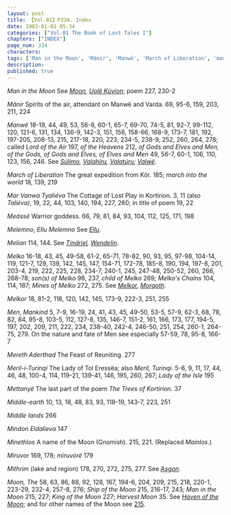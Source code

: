 ```yaml
---
layout: post
title: 【Vol.01】P334. Index
date: 1983-01-01 05:34
categories: ["Vol.01 The Book of Lost Tales I"]
chapters: ["INDEX"]
page_num: 334
characters: 
tags: ['Man in the Moon', 'Mánir', 'Manwë', 'March of Liberation', 'march into the world', 'Mar Vanwa Tyaliéva', 'Taliéva', 'Meássë', 'Melemno', 'Ellu Melemno', 'Melian', 'Melko', 'son(s) of Melko', 'child of Melko', 'Melko’s Chains', 'Mines of Melko', 'Melkor', 'Men', 'Mankind', 'Mereth Aderthad', 'Meril-i-Turinqi', 'Meril, Turinqi', 'Lady of the Isle', 'Mettanyë', 'The Trees of Kortirion', 'Middle-earth', 'Middle lands', 'Mindon Eldalieva', 'Minethlos', 'Miruvor', 'miruvórë', 'Mithrim', 'Moon, The', 'Moon', 'Ship of the Moon', 'Man in the Moon', 'King of the Moon', 'Harvest Moon']
description: 
published: true
---
```


<I>Man in the Moon</I> See <I>[Moon]({{site.baseurl}}/tags#Moon,%20The), [Uolë Kúvion]({{site.baseurl}}/tags#Uolë%20Kúvion)</I>; poem 227, 230-2

<I>Mánir</I> Spirits of the air, attendant on Manwë and Varda. 69, 95-6, 159, 203, 211, 224

<I>Manwë</I> 18-19, 44, 49, 53, 56-8, 60-1, 65-7, 69-70, 74-5, 81, 92-7, 99-112, 120, 121-6, 131, 134, 136-9, 142-3, 151, 156, 158-66, 168-9, 173-7, 181, 192, 197-205, 208-13, 215, 217-18, 220, 223, 234-5, 238-9, 252, 260, 264, 278; called <I>Lord of the Air</I> 197, <I>of the Heavens</I> 212, <I>of Gods and Elves and Men, of the Gods, of Gods and Elves, of Elves and Men</I> 49, 56-7, 60-1, 106, 110, 123, 156, 246. See <I>[Súlimo]({{site.baseurl}}/tags#Súlimo), [Valahíru]({{site.baseurl}}/tags#Valahíru), [Valatúru]({{site.baseurl}}/tags#Valatúru); [Valwë]({{site.baseurl}}/tags#Valwë)</I>.

<I>March of Liberation</I> The great expedition from Kôr. 185; <I>march into the world</I> 18, 139, 219

<I>Mar Vanwa Tyaliéva</I> The Cottage of Lost Play in Kortirion. 3, 11 (also <I>Taliéva)</I>, 19, 22, 44, 103, 140, 194, 227, 260; in title of poem 19, 22

<I>Meássë</I> Warrior goddess. 66, 79, 81, 84, 93, 104, 112, 125, 171, 198

<I>Melemno</I>, <I>Ellu Melemno</I> See <I>[Ellu]({{site.baseurl}}/tags#Ellu)</I>.

<I>Melian</I> 114, 144. See <I>[Tindriel]({{site.baseurl}}/tags#Tindriel), [Wendelin]({{site.baseurl}}/tags#Wendelin)</I>.

<I>Melko</I> 16-18, 43, 45, 49-58, 61-2, 65-71, 78-82, 90, 93, 95, 97-98, 104-14, 119, 121-7, 129, 139, 142, 145, 147, 154-71, 172-78, 185-8, 190, 194, 197-8, 201, 203-4, 219, 222, 225, 228, 234-7, 240-1, 245, 247-48, 250-52, 260, 266, 268-78; <I>son(s) of Melko</I> 98, 237, <I>child of Melko</I> 269; <I>Melko's Chains</I> 104, 114, 187; <I>Mines of Melko</I> 272, 275. See <I>[Melkor]({{site.baseurl}}/tags#Melkor), [Morgoth]({{site.baseurl}}/tags#Morgoth)</I>.

<I>Melkor</I> 18, 81-2, 118, 120, 142, 145, 173-9, 222-3, 251, 255

<I>Men</I>, <I>Mankind</I> 5, 7-9, 16-19, 24, 41, 43, 45, 49-50, 53-5, 57-9, 62-3, 68, 78, 82, 84, 95-8, 103-5, 112, 127-8, 135, 146-7, 151-2, 161, 166, 173, 177, 194-5, 197, 202, 209, 211, 222, 234, 238-40, 242-4, 246-50, 251, 254, 260-1, 264-75, 279. On the nature and fate of Men see especially 57-59, 78, 95-8, 166-7

<I>Mereth Aderthad</I> The Feast of Reuniting. 277

<I>Meril-i-Turinqi</I> The Lady of Tol Eressëa; also <I>Meril, Turinqi</I>. 5-6, 9, 11, 17, 44, 46, 48, 100-4, 114, 119-21, 139-41, 146, 195, 260, 267; <I>Lady of the Isle</I> 195

<I>Mettanyë</I> The last part of the poem <I>The Trees of Kortirion</I>. 37

<I>Middle-earth</I> 10, 13, 18, 48, 83, 93, 118-19, 143-7, 223, 251

<I>Middle lands</I> 266

<I>Mindon Eldalieva</I> 147

<I>Minethlos</I> A name of the Moon (Gnomish). 215, 221. (Replaced <I>Mainlos</I>.)

<I>Miruvor</I> 169, 178; <I>miruvórë</I> 179

<I>Mithrim</I> (lake and region) 178, 270, 272, 275, 277. See <I>[Asgon]({{site.baseurl}}/tags#Asgon)</I>.

<I>Moon, The</I> 58, 63, 86, 88, 92, 128, 167, 194-6, 204, 209, 215, 218, 220-1, 223-29, 232-4, 257-8, 276; <I>Ship of the Moon</I> 215, 216-17, 243; <I>Man in the Moon</I> 215, 227; <I>King of the Moon</I> 227; <I>Harvest Moon</I> 35. See <I>[Haven of the Moon]({{site.baseurl}}/tags#aven%20of%20the%20Moon)</I>; and for other names of the Moon see [215]({{site.baseurl}}/vol01-p215).


